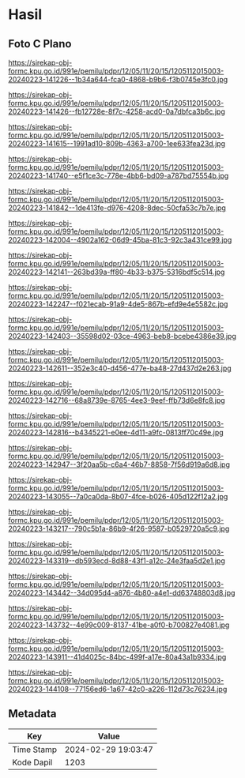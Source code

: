 # Hasil

## Foto C Plano

https://sirekap-obj-formc.kpu.go.id/991e/pemilu/pdpr/12/05/11/20/15/1205112015003-20240223-141226--1b34a644-fca0-4868-b9b6-f3b0745e3fc0.jpg

https://sirekap-obj-formc.kpu.go.id/991e/pemilu/pdpr/12/05/11/20/15/1205112015003-20240223-141426--fb12728e-8f7c-4258-acd0-0a7dbfca3b6c.jpg

https://sirekap-obj-formc.kpu.go.id/991e/pemilu/pdpr/12/05/11/20/15/1205112015003-20240223-141615--1991ad10-809b-4363-a700-1ee633fea23d.jpg

https://sirekap-obj-formc.kpu.go.id/991e/pemilu/pdpr/12/05/11/20/15/1205112015003-20240223-141740--e5f1ce3c-778e-4bb6-bd09-a787bd75554b.jpg

https://sirekap-obj-formc.kpu.go.id/991e/pemilu/pdpr/12/05/11/20/15/1205112015003-20240223-141842--1de413fe-d976-4208-8dec-50cfa53c7b7e.jpg

https://sirekap-obj-formc.kpu.go.id/991e/pemilu/pdpr/12/05/11/20/15/1205112015003-20240223-142004--4902a162-06d9-45ba-81c3-92c3a431ce99.jpg

https://sirekap-obj-formc.kpu.go.id/991e/pemilu/pdpr/12/05/11/20/15/1205112015003-20240223-142141--263bd39a-ff80-4b33-b375-5316bdf5c514.jpg

https://sirekap-obj-formc.kpu.go.id/991e/pemilu/pdpr/12/05/11/20/15/1205112015003-20240223-142247--f021ecab-91a9-4de5-867b-efd9e4e5582c.jpg

https://sirekap-obj-formc.kpu.go.id/991e/pemilu/pdpr/12/05/11/20/15/1205112015003-20240223-142403--35598d02-03ce-4963-beb8-bcebe4386e39.jpg

https://sirekap-obj-formc.kpu.go.id/991e/pemilu/pdpr/12/05/11/20/15/1205112015003-20240223-142611--352e3c40-d456-477e-ba48-27d437d2e263.jpg

https://sirekap-obj-formc.kpu.go.id/991e/pemilu/pdpr/12/05/11/20/15/1205112015003-20240223-142716--68a8739e-8765-4ee3-9eef-ffb73d6e8fc8.jpg

https://sirekap-obj-formc.kpu.go.id/991e/pemilu/pdpr/12/05/11/20/15/1205112015003-20240223-142816--b4345221-e0ee-4d11-a9fc-0813ff70c49e.jpg

https://sirekap-obj-formc.kpu.go.id/991e/pemilu/pdpr/12/05/11/20/15/1205112015003-20240223-142947--3f20aa5b-c6a4-46b7-8858-7f56d919a6d8.jpg

https://sirekap-obj-formc.kpu.go.id/991e/pemilu/pdpr/12/05/11/20/15/1205112015003-20240223-143055--7a0ca0da-8b07-4fce-b026-405d122f12a2.jpg

https://sirekap-obj-formc.kpu.go.id/991e/pemilu/pdpr/12/05/11/20/15/1205112015003-20240223-143217--790c5b1a-86b9-4f26-9587-b0529720a5c9.jpg

https://sirekap-obj-formc.kpu.go.id/991e/pemilu/pdpr/12/05/11/20/15/1205112015003-20240223-143319--db593ecd-8d88-43f1-a12c-24e3faa5d2e1.jpg

https://sirekap-obj-formc.kpu.go.id/991e/pemilu/pdpr/12/05/11/20/15/1205112015003-20240223-143442--34d095d4-a876-4b80-a4e1-dd63748803d8.jpg

https://sirekap-obj-formc.kpu.go.id/991e/pemilu/pdpr/12/05/11/20/15/1205112015003-20240223-143732--4e99c009-8137-41be-a0f0-b700827e4081.jpg

https://sirekap-obj-formc.kpu.go.id/991e/pemilu/pdpr/12/05/11/20/15/1205112015003-20240223-143911--41d4025c-84bc-499f-a17e-80a43a1b9334.jpg

https://sirekap-obj-formc.kpu.go.id/991e/pemilu/pdpr/12/05/11/20/15/1205112015003-20240223-144108--77156ed6-1a67-42c0-a226-112d73c76234.jpg


## Metadata

| Key        | Value               |
| ---------- | ------------------- |
| Time Stamp | 2024-02-29 19:03:47 |
| Kode Dapil | 1203                |




